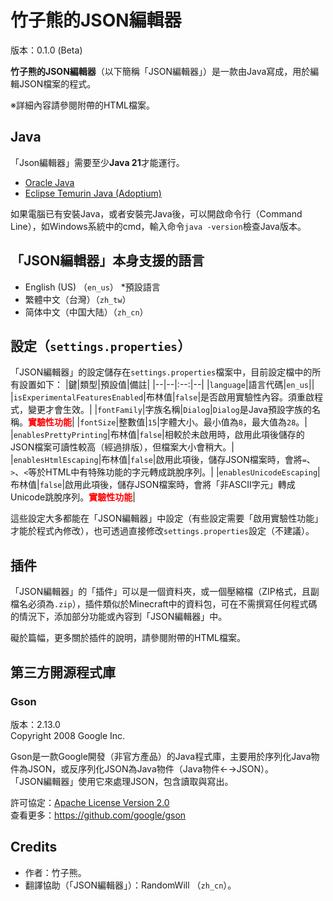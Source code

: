 # 竹子熊的JSON編輯器
版本：0.1.0 (Beta)

**竹子熊的JSON編輯器**（以下簡稱「JSON編輯器」）是一款由Java寫成，用於編輯JSON檔案的程式。

※詳細內容請參閱附帶的HTML檔案。

## Java
「Json編輯器」需要至少**Java 21**才能運行。
- [Oracle Java](https://www.oracle.com/java/technologies/downloads/)
- [Eclipse Temurin Java (Adoptium)](https://adoptium.net/temurin/releases/?version=21)

如果電腦已有安裝Java，或者安裝完Java後，可以開啟命令行（Command Line），如Windows系統中的cmd，輸入命令`java -version`檢查Java版本。

## 「JSON編輯器」本身支援的語言
- English (US) （`en_us`） *預設語言
- 繁體中文（台灣）（`zh_tw`）
- 简体中文（中国大陆）（`zh_cn`）

## 設定（`settings.properties`）
「JSON編輯器」的設定儲存在`settings.properties`檔案中，目前設定檔中的所有設置如下：
|鍵|類型|預設值|備註|
|--|--|:--:|--|
|`language`|語言代碼|`en_us`||
|`isExperimentalFeaturesEnabled`|布林值|`false`|是否啟用實驗性內容。須重啟程式，變更才會生效。|
|`fontFamily`|字族名稱|`Dialog`|`Dialog`是Java預設字族的名稱。<b style="color:red">實驗性功能</b>|
|`fontSize`|整數值|`15`|字體大小。最小值為`8`，最大值為`28`。|
|`enablesPrettyPrinting`|布林值|`false`|相較於未啟用時，啟用此項後儲存的JSON檔案可讀性較高（經過排版），但檔案大小會稍大。|
|`enablesHtmlEscaping`|布林值|`false`|啟用此項後，儲存JSON檔案時，會將`=`、`>`、`<`等於HTML中有特殊功能的字元轉成跳脫序列。|
|`enablesUnicodeEscaping`|布林值|`false`|啟用此項後，儲存JSON檔案時，會將「非ASCII字元」轉成Unicode跳脫序列。<b style="color:red">實驗性功能</b>|

這些設定大多都能在「JSON編輯器」中設定（有些設定需要「啟用實驗性功能」才能於程式內修改），也可透過直接修改`settings.properties`設定（不建議）。

## 插件
「JSON編輯器」的「插件」可以是一個資料夾，或一個壓縮檔（ZIP格式，且副檔名必須為`.zip`），插件類似於Minecraft中的資料包，可在不需撰寫任何程式碼的情況下，添加部分功能或內容到「JSON編輯器」中。

礙於篇幅，更多關於插件的說明，請參閱附帶的HTML檔案。

## 第三方開源程式庫
### Gson
版本：2.13.0<br>
Copyright 2008 Google Inc.

Gson是一款Google開發（非官方產品）的Java程式庫，主要用於序列化Java物件為JSON，或反序列化JSON為Java物件（Java物件←→JSON）。<br>
「JSON編輯器」使用它來處理JSON，包含讀取與寫出。

許可協定：[Apache License Version 2.0](http://www.apache.org/licenses/LICENSE-2.0)<br>
查看更多：https://github.com/google/gson

## Credits
- 作者：竹子熊。
- 翻譯協助（「JSON編輯器」）：RandomWill （`zh_cn`）。